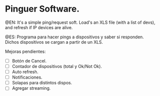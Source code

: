 # Pinguer Software.

@EN:
It's a simple ping/request soft. Load's an XLS file (with a list of devs), and refresh if IP devices are alive.

@ES:
Programa para hacer pings a dispositivos y saber si responden. Dichos dispositivos se cargan a partir de un XLS.


Mejoras pendientes:
- [ ] Botón de Cancel.
- [ ] Contador de dispositivos (total y Ok/Not Ok).
- [ ] Auto refresh.
- [ ] Notificaciones.
- [ ] Solapas para distintos dispos.
- [ ] Agregar streaming.
